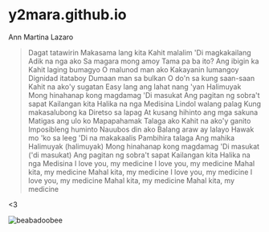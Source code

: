 # y2mara.github.io
Ann Martina Lazaro



> Dagat tatawirin
Makasama lang kita
Kahit malalim
'Di magkakailang
Adik na nga ako
Sa magara mong amoy
Tama pa ba ito?
Ang ibigin ka
Kahit laging bumagyo
O malunod man ako
Kakayanin lumangoy
Dignidad itataboy
Dumaan man sa bulkan
O do'n sa kung saan-saan
Kahit na ako'y sugatan
Easy lang ang lahat nang 'yan
Halimuyak
Mong hinahanap kong magdamag
'Di masukat
Ang pagitan ng sobra't sapat
Kailangan kita
Halika na nga
Medisina
Lindol walang palag
Kung makasalubong ka
Diretso sa lapag
At kusang hihinto ang mga sakuna
Matigas ang ulo ko
Mapapahamak
Talaga ako
Kahit na ako'y ganito
Imposibleng huminto
Nauubos din ako
Balang araw ay lalayo
Hawak mo 'ko sa leeg
'Di na makakaalis
Pambihira talaga
Ang mahika
Halimuyak (halimuyak)
Mong hinahanap kong magdamag
'Di masukat ('di masukat)
Ang pagitan ng sobra't sapat
Kailangan kita
Halika na nga
Medisina
I love you, my medicine
I love you, my medicine
Mahal kita, my medicine
Mahal kita, my medicine
I love you, my medicine
I love you, my medicine
Mahal kita, my medicine
Mahal kita, my medicine



<3


![beabadoobee](https://i.pinimg.com/236x/ac/f4/74/acf4741cde99c077a4bb3c8a9fa24c69.jpg)

